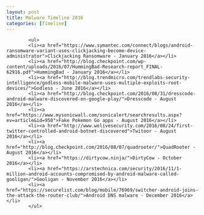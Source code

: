 ```yaml
---
layout: post
title: Malware Timeline 2016
categories: [Timeline]
---
```


			<ul>
			<li><a href="https://www.symantec.com/connect/blogs/android-ransomware-variant-uses-clickjacking-become-device-administrator">Clickjacking Ransomware - January 2016</a></li>
			<li><a href="http://blog.checkpoint.com/wp-content/uploads/2016/07/HummingBad-Research-report_FINAL-62916.pdf">HummingBad - January 2016</a></li>
			<li><a href="http://blog.trendmicro.com/trendlabs-security-intelligence/godless-mobile-malware-uses-multiple-exploits-root-devices/">Godless - June 2016</a></li>
			<li><a href="http://blog.checkpoint.com/2016/08/31/dresscode-android-malware-discovered-on-google-play/">Dresscode - August 2016</a></li>
			<li><a href="https://www.mysonicwall.com/sonicalert/searchresults.aspx?ev=article&id=950">Fake Pokemon Go apps - August 2016</a></li>
			<li><a href="http://www.welivesecurity.com/2016/08/24/first-twitter-controlled-android-botnet-discovered">Twitoor - August 2016</a></li>
			<li><a href="http://blog.checkpoint.com/2016/08/07/quadrooter/">QuadRooter - August 2016</a></li>
			<li><a href="https://dirtycow.ninja/">DirtyCow - October 2016</a></li>
			<li><a href="https://arstechnica.com/security/2016/11/1-million-android-accounts-compromised-by-android-malware-called-gooligan/">Gooligan - November 2016</a></li>
			<li><a href="https://securelist.com/blog/mobile/76969/switcher-android-joins-the-attack-the-router-club/">Android DNS malware - December 2016</a></li>
			</ul>
